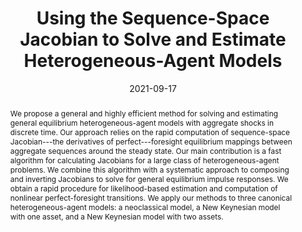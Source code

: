 ---
title: "Using the Sequence-Space Jacobian to Solve and Estimate Heterogeneous-Agent Models"

date: 2021-09-17

publishDate: 2021-09-20T14:37:16.459582Z

authors: ["Adrien Auclert", "Bence Bardóczy", "Matthew Rognlie", "Ludwig Straub"]

publication_types: ["2"]

summary: "We propose a general and highly efficient method for solving and estimating general equilibrium heterogeneous-agent models with aggregate shocks in discrete time."

abstract: "We propose a general and highly efficient method for solving and estimating general equilibrium heterogeneous-agent models with aggregate shocks in discrete time. Our approach relies on the rapid computation of sequence-space Jacobian---the derivatives of perfect---foresight equilibrium mappings between aggregate sequences around the steady state. Our main contribution is a fast algorithm for calculating Jacobians for a large class of heterogeneous-agent problems. We combine this algorithm with a systematic approach to composing and inverting Jacobians to solve for general equilibrium impulse responses. We obtain a rapid procedure for likelihood-based estimation and computation of nonlinear perfect-foresight transitions. We apply our methods to three canonical heterogeneous-agent models: a neoclassical model, a New Keynesian model with one asset, and a New Keynesian model with two assets."

featured: false

publication: "Econometrica 89(5), pp. 2375--2408"

url_code: https://github.com/shade-econ/sequence-jacobian

slides: ""
image:
   caption: 'Two-Asset HANK Model as a Directed Acyclical Graph'
   preview_only: false
---